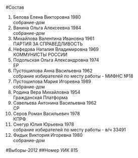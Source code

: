 #Состав
1. Белова Елена Викторовна 1980   
    собрание-дом
2. Ванина Ольга Алексеевна 1984   
    собрание-дом
3. Михайлова Валентина Ивановна 1961   
    ПАРТИЯ ЗА СПРАВЕДЛИВОСТЬ
4. Нефедова Наталия Владимировна 1969   
    КОММУНИСТЫ РОССИИ
5. Подольская Ольга Александровна 1974   
    ЕР
6. Пустошилова Анна Васильевна 1962   
    собрание избирателей по месту работы - МИФНС №18
7. Пустошилова Мария Игоревна 1989   
    собрание-дом
8. Родина Вера Михайловна 1954   
    Гражданская Платформа
9. Савельева Антонина Васильевна 1962   
    СР
10. Серов Роман Васильевич 1978   
    КПРФ
11. Снегур Юлия Юрьевна 1978   
    собрание избирателей по месту работы - в/ч 33491
12. Фидык Виктория Игоревна 1980   
    собрание-дом

#Выборы-2012
##Номер УИК
815